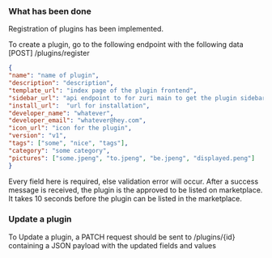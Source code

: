 ### What has been done

Registration of plugins has been implemented.

To create a plugin, go to the following endpoint with the following data
 [POST] /plugins/register

```json
{
"name": "name of plugin",
"description": "description",
"template_url": "index page of the plugin frontend",
"sidebar_url": "api endpoint to for zuri main to get the plugin sidebar details",
"install_url":  "url for installation",
"developer_name": "whatever",
"developer_email": "whatever@hey.com",
"icon_url": "icon for the plugin",
"version": "v1",
"tags": ["some", "nice", "tags"],
"category": "some category",
"pictures": ["some.jpeng", "to.jpeng", "be.jpeng", "displayed.peng"]
}

```
Every field here is required, else validation error will occur.
After a success message is received, the plugin is the approved to be listed on marketplace. It takes 10 seconds before the plugin can be listed in the marketplace.


### Update a plugin
To Update a plugin, a PATCH request should be sent to /plugins/{id} containing a JSON payload with the updated fields and values
